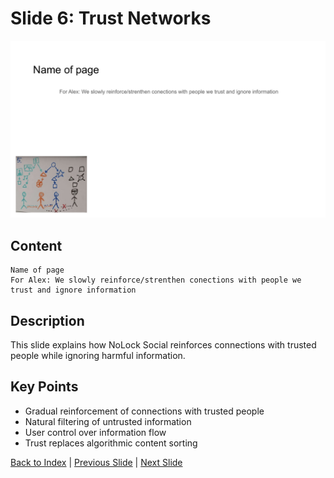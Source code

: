 # Slide 6: Trust Networks

![Slide 6](../images/slide6.png)

## Content

```
Name of page 
For Alex: We slowly reinforce/strenthen conections with people we trust and ignore information
```

## Description

This slide explains how NoLock Social reinforces connections with trusted people while ignoring harmful information.

## Key Points

- Gradual reinforcement of connections with trusted people
- Natural filtering of untrusted information
- User control over information flow
- Trust replaces algorithmic content sorting

[Back to Index](../README.md) | [Previous Slide](slide05.md) | [Next Slide](slide07.md)
